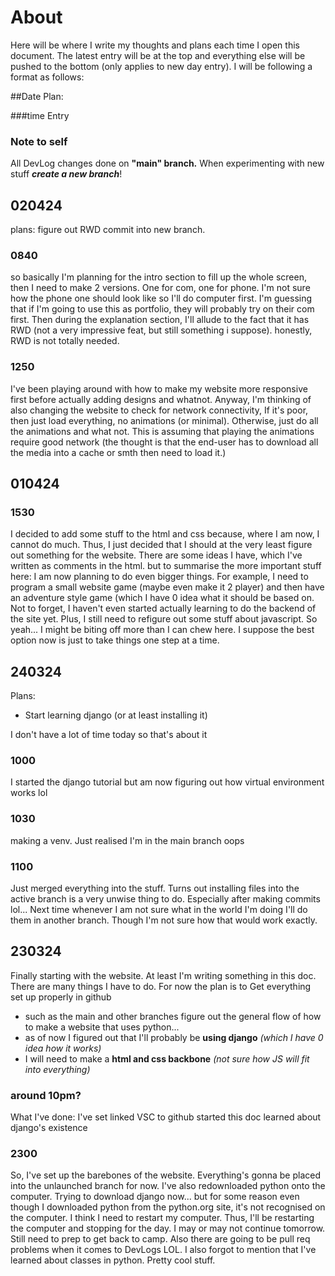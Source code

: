 # About
Here will be where I write my thoughts and plans each time I open this document. 
The latest entry will be at the top and everything else will be pushed to the bottom (only applies to new day entry).
I will be following a format as follows:

##Date
Plan:

###time
Entry

### Note to self
All DevLog changes done on **"main" branch.**
When experimenting with new stuff **_create a new branch_**!

## 020424
plans:
figure out RWD
commit into new branch.

### 0840
so basically I'm planning for the intro section to fill up the whole screen, then I need to make 2 versions. One for com, one for phone. I'm not sure how the phone one should look like so I'll do computer first. I'm guessing that if I'm going to use this as portfolio, they will probably try on their com first. Then during the explanation section, I'll allude to the fact that it has RWD (not a very impressive feat, but still something i suppose). honestly, RWD is not totally needed. 

### 1250
I've been playing around with how to make my website more responsive first before actually adding designs and whatnot. 
Anyway, I'm thinking of also changing the website to check for network connectivity, If it's poor, then just load everything, no animations (or minimal). 
Otherwise, just do all the animations and what not. 
This is assuming that playing the animations require good network 
(the thought is that the end-user has to download all the media into a cache or smth then need to load it.)


## 010424
### 1530
I decided to add some stuff to the html and css because, where I am now, I cannot do much. Thus, I just decided that I should at the very least figure out something for the website. There are some ideas I have, which I've written as comments in the html. but to summarise the more important stuff here: I am now planning to do even bigger things. For example, I need to program a small website game (maybe even make it 2 player) and then have an adventure style game (which I have 0 idea what it should be based on. Not to forget, I haven't even started actually learning to do the backend of the site yet. Plus, I still need to refigure out some stuff about javascript. So yeah... I might be biting off more than I can chew here. I suppose the best option now is just to take things one step at a time. 

## 240324
Plans: 
- Start learning django (or at least installing it)

I don't have a lot of time today so that's about it
### 1000
I started the django tutorial but am now figuring out how virtual environment works lol
### 1030
making a venv. Just realised I'm in the main branch oops
### 1100
Just merged everything into the stuff. 
Turns out installing files into the active branch is a very unwise thing to do. Especially after making commits lol... 
Next time whenever I am not sure what in the world I'm doing I'll do them in another branch. Though I'm not sure how that would work exactly. 

## 230324
Finally starting with the website. At least I'm writing something in this doc. There are many things I have to do. For now the plan is to
Get everything set up properly in github
- such as the main and other branches
figure out the general flow of how to make a website that uses python...
- as of now I figured out that I'll probably be **using django** *(which I have 0 idea how it works)*
- I will need to make a **html and css backbone** *(not sure how JS will fit into everything)*

### around 10pm?
What I've done:
I've set linked VSC to github
started this doc
learned about django's existence

### 2300
So, I've set up the barebones of the website. Everything's gonna be placed into the unlaunched branch for now.
I've also redownloaded python onto the computer. Trying to download django now... but for some reason even though I downloaded python from the python.org site, it's not recognised on the computer. I think I need to restart my computer. 
Thus, I'll be restarting the computer and stopping for the day. I may or may not continue tomorrow. Still need to prep to get back to camp.
Also there are going to be pull req problems when it comes to DevLogs LOL.
I also forgot to mention that I've learned about classes in python. Pretty cool stuff.
